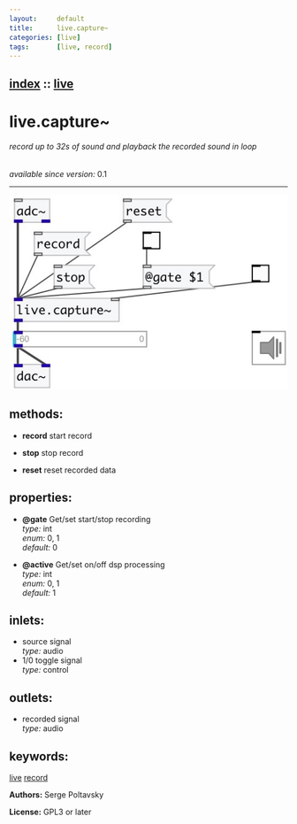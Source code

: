 ```yaml
---
layout:     default
title:      live.capture~
categories: [live]
tags:       [live, record]
---
```

[index](index.html) :: [live](category_live.html)
---

# live.capture~

###### record up to 32s of sound and playback the recorded sound in loop

*available since version:* 0.1

---




[![example](../examples/img/live.capture~.jpg)](../examples/pd/live.capture~.pd)





## methods:

* **record**
start record<br>

* **stop**
stop record<br>

* **reset**
reset recorded data<br>




## properties:

* **@gate** 
Get/set start/stop recording<br>
_type:_ int<br>
_enum:_ 0, 1<br>
_default:_ 0<br>

* **@active** 
Get/set on/off dsp processing<br>
_type:_ int<br>
_enum:_ 0, 1<br>
_default:_ 1<br>



## inlets:

* source signal<br>
_type:_ audio
* 1/0 toggle signal<br>
_type:_ control



## outlets:

* recorded signal<br>
_type:_ audio



## keywords:

[live](keywords/live.html)
[record](keywords/record.html)






**Authors:** Serge Poltavsky




**License:** GPL3 or later





